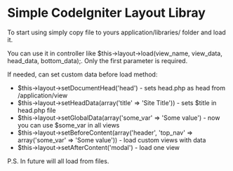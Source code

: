 Simple CodeIgniter Layout Libray
================

To start using simply copy file to yours application/libraries/ folder and load it. 

You can use it in controller like $this->layout->load(view_name, view_data, head_data, bottom_data);. Only the first parameter is required.

If needed, can set custom data before load method:

  * $this->layout->setDocumentHead('head') - sets head.php as head from /application/view
  * $this->layout->setHeadData(array('title' => 'Site Title')) - sets $title in head.php file
  * $this->layout->setGlobalData(array('some_var' => 'Some value') - now you can use $some_var in all views
  * $this->layout->setBeforeContent(array('header', 'top_nav' => array('some_var' => 'Some value')) - load custom views with data
  * $this->layout->setAfterContent('modal') - load one view

P.S.
In future will all load from files.

